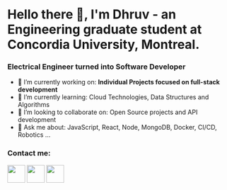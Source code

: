 # Hello there 👋, I'm Dhruv - an Engineering graduate student at Concordia University, Montreal.

### Electrical Engineer turned into Software Developer

- 🔭 I’m currently working on: __Individual Projects focused on full-stack development__ 
- 🌱 I’m currently learning: Cloud Technologies, Data Structures and Algorithms
- 👯 I’m looking to collaborate on: Open Source projects and API development
- 💬 Ask me about: JavaScript, React, Node, MongoDB, Docker, CI/CD, Robotics ...

### Contact me:

<a href="https://www.linkedin.com/in/dhruvkumarthakkar/"><img src="https://www.vectorlogo.zone/logos/linkedin/linkedin-icon.svg" width="40" height="40"/></a>
<a href="https://twitter.com/dhruvt_official"><img src="https://www.vectorlogo.zone/logos/twitter/twitter-icon.svg" width="40" height="40"/></a>
<a href="https://www.instagram.com/dhruvthakkar_official/"><img src="https://www.vectorlogo.zone/logos/instagram/instagram-icon.svg" width="40" height="40"/></a>

